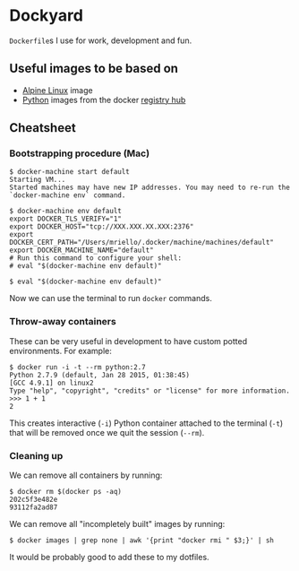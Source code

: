 # Dockyard
`Dockerfile`s I use for work, development and fun.

## Useful images to be based on

* [Alpine Linux](https://github.com/gliderlabs/docker-alpine) image
* [Python](https://hub.docker.com/_/python/) images from the docker [registry hub](https://hub.docker.com/)

## Cheatsheet

### Bootstrapping procedure (Mac)

```
$ docker-machine start default
Starting VM...
Started machines may have new IP addresses. You may need to re-run the `docker-machine env` command.

$ docker-machine env default
export DOCKER_TLS_VERIFY="1"
export DOCKER_HOST="tcp://XXX.XXX.XX.XXX:2376"
export DOCKER_CERT_PATH="/Users/mriello/.docker/machine/machines/default"
export DOCKER_MACHINE_NAME="default"
# Run this command to configure your shell:
# eval "$(docker-machine env default)"

$ eval "$(docker-machine env default)"
```

Now we can use the terminal to run `docker` commands.

### Throw-away containers
These can be very useful in development to have custom potted environments. For example:
```
$ docker run -i -t --rm python:2.7
Python 2.7.9 (default, Jan 28 2015, 01:38:45)
[GCC 4.9.1] on linux2
Type "help", "copyright", "credits" or "license" for more information.
>>> 1 + 1
2
```
This creates interactive (`-i`) Python container attached to the terminal (`-t`) that will be removed once we quit the session (`--rm`).


### Cleaning up
We can remove all containers by running:

```
$ docker rm $(docker ps -aq)
202c5f3e482e
93112fa2ad87
```

We can remove all "incompletely built" images by running:

```
$ docker images | grep none | awk '{print "docker rmi " $3;}' | sh
```

It would be probably good to add these to my dotfiles.
